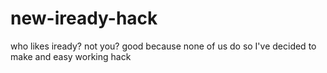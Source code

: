 # new-iready-hack
who likes iready? not you? good because none of us do so I've decided to make and easy working hack  
